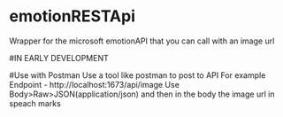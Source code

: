 # emotionRESTApi
Wrapper for the microsoft emotionAPI that you can call with an image url

#IN EARLY DEVELOPMENT

#Use with Postman
Use a tool like postman to post to API
For example
Endpoint - http://localhost:1673/api/image
Use Body>Raw>JSON(application/json) and then in the body the image url in speach marks
